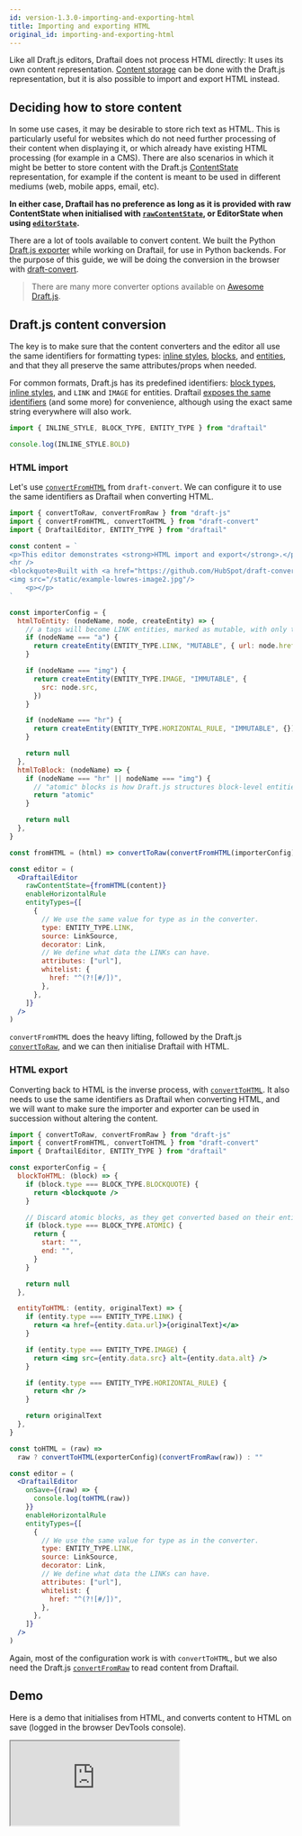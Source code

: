 ```yaml
---
id: version-1.3.0-importing-and-exporting-html
title: Importing and exporting HTML
original_id: importing-and-exporting-html
---
```


Like all Draft.js editors, Draftail does not process HTML directly: It uses its own content representation. [Content storage](ContentStorage.md) can be done with the Draft.js representation, but it is also possible to import and export HTML instead.

## Deciding how to store content

In some use cases, it may be desirable to store rich text as HTML. This is particularly useful for websites which do not need further processing of their content when displaying it, or which already have existing HTML processing (for example in a CMS). There are also scenarios in which it might be better to store content with the Draft.js [ContentState](https://draftjs.org/docs/api-reference-content-state) representation, for example if the content is meant to be used in different mediums (web, mobile apps, email, etc).

**In either case, Draftail has no preference as long as it is provided with raw ContentState when initialised with [`rawContentState`](API.md#rawcontentstate-and-onsave), or EditorState when using [`editorState`](API.md#editorstate-and-onchange).**

There are a lot of tools available to convert content. We built the Python [Draft.js exporter](https://github.com/springload/draftjs_exporter) while working on Draftail, for use in Python backends. For the purpose of this guide, we will be doing the conversion in the browser with [draft-convert](https://github.com/HubSpot/draft-convert).

> There are many more converter options available on [Awesome Draft.js](https://github.com/nikgraf/awesome-draft-js).

## Draft.js content conversion

The key is to make sure that the content converters and the editor all use the same identifiers for formatting types: [inline styles](InlineStyles.md), [blocks](Blocks.md), and [entities](Entities.md), and that they all preserve the same attributes/props when needed.

For common formats, Draft.js has its predefined identifiers: [block types](https://github.com/facebook/draft-js/blob/master/src/model/constants/DraftBlockType.js), [inline styles](https://github.com/facebook/draft-js/blob/master/src/model/immutable/DefaultDraftInlineStyle.js), and `LINK` and `IMAGE` for entities. Draftail [exposes the same identifiers](API.md#content-format-identifiers) (and some more) for convenience, although using the exact same string everywhere will also work.

```js
import { INLINE_STYLE, BLOCK_TYPE, ENTITY_TYPE } from "draftail"

console.log(INLINE_STYLE.BOLD)
```

### HTML import

Let's use [`convertFromHTML`](https://github.com/HubSpot/draft-convert#convertfromhtml) from `draft-convert`. We can configure it to use the same identifiers as Draftail when converting HTML.

```jsx
import { convertToRaw, convertFromRaw } from "draft-js"
import { convertFromHTML, convertToHTML } from "draft-convert"
import { DraftailEditor, ENTITY_TYPE } from "draftail"

const content = `
<p>This editor demonstrates <strong>HTML import and export</strong>.</p>
<hr />
<blockquote>Built with <a href="https://github.com/HubSpot/draft-convert">draft-convert</a></blockquote>
<img src="/static/example-lowres-image2.jpg"/>
    <p></p>
`

const importerConfig = {
  htmlToEntity: (nodeName, node, createEntity) => {
    // a tags will become LINK entities, marked as mutable, with only the URL as data.
    if (nodeName === "a") {
      return createEntity(ENTITY_TYPE.LINK, "MUTABLE", { url: node.href })
    }

    if (nodeName === "img") {
      return createEntity(ENTITY_TYPE.IMAGE, "IMMUTABLE", {
        src: node.src,
      })
    }

    if (nodeName === "hr") {
      return createEntity(ENTITY_TYPE.HORIZONTAL_RULE, "IMMUTABLE", {})
    }

    return null
  },
  htmlToBlock: (nodeName) => {
    if (nodeName === "hr" || nodeName === "img") {
      // "atomic" blocks is how Draft.js structures block-level entities.
      return "atomic"
    }

    return null
  },
}

const fromHTML = (html) => convertToRaw(convertFromHTML(importerConfig)(html))

const editor = (
  <DraftailEditor
    rawContentState={fromHTML(content)}
    enableHorizontalRule
    entityTypes={[
      {
        // We use the same value for type as in the converter.
        type: ENTITY_TYPE.LINK,
        source: LinkSource,
        decorator: Link,
        // We define what data the LINKs can have.
        attributes: ["url"],
        whitelist: {
          href: "^(?![#/])",
        },
      },
    ]}
  />
)
```

`convertFromHTML` does the heavy lifting, followed by the Draft.js [`convertToRaw`](https://draftjs.org/docs/api-reference-data-conversion#converttoraw), and we can then initialise Draftail with HTML.

### HTML export

Converting back to HTML is the inverse process, with [`convertToHTML`](https://github.com/HubSpot/draft-convert#converttohtml). It also needs to use the same identifiers as Draftail when converting HTML, and we will want to make sure the importer and exporter can be used in succession without altering the content.

```jsx
import { convertToRaw, convertFromRaw } from "draft-js"
import { convertFromHTML, convertToHTML } from "draft-convert"
import { DraftailEditor, ENTITY_TYPE } from "draftail"

const exporterConfig = {
  blockToHTML: (block) => {
    if (block.type === BLOCK_TYPE.BLOCKQUOTE) {
      return <blockquote />
    }

    // Discard atomic blocks, as they get converted based on their entity.
    if (block.type === BLOCK_TYPE.ATOMIC) {
      return {
        start: "",
        end: "",
      }
    }

    return null
  },

  entityToHTML: (entity, originalText) => {
    if (entity.type === ENTITY_TYPE.LINK) {
      return <a href={entity.data.url}>{originalText}</a>
    }

    if (entity.type === ENTITY_TYPE.IMAGE) {
      return <img src={entity.data.src} alt={entity.data.alt} />
    }

    if (entity.type === ENTITY_TYPE.HORIZONTAL_RULE) {
      return <hr />
    }

    return originalText
  },
}

const toHTML = (raw) =>
  raw ? convertToHTML(exporterConfig)(convertFromRaw(raw)) : ""

const editor = (
  <DraftailEditor
    onSave={(raw) => {
      console.log(toHTML(raw))
    }}
    enableHorizontalRule
    entityTypes={[
      {
        // We use the same value for type as in the converter.
        type: ENTITY_TYPE.LINK,
        source: LinkSource,
        decorator: Link,
        // We define what data the LINKs can have.
        attributes: ["url"],
        whitelist: {
          href: "^(?![#/])",
        },
      },
    ]}
  />
)
```

Again, most of the configuration work is with `convertToHTML`, but we also need the Draft.js [`convertFromRaw`](https://draftjs.org/docs/api-reference-data-conversion#convertfromraw) to read content from Draftail.

## Demo

Here is a demo that initialises from HTML, and converts content to HTML on save (logged in the browser DevTools console).

<iframe src="https://demo.draftail.org/storybook/iframe.html?id=docs--html-conversion" class="iframe iframe--docs-400"></iframe>
